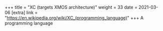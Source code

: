 +++
title = "XC (targets XMOS architecture)"
weight = 33
date = 2021-03-06
[extra]
link = "https://en.wikipedia.org/wiki/XC_(programming_language)"
+++
A programming language

